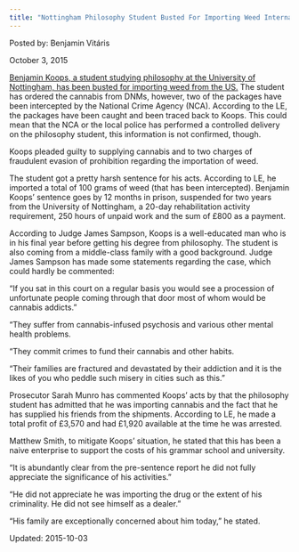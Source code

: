 ```yaml
---
title: "Nottingham Philosophy Student Busted For Importing Weed Internationally"
---
```


Posted by: Benjamin Vitáris 

<span>October 3, 2015</span>

<p><a href="http://www.nottinghampost.com/Nottingham-philosophy-student-caught-importing/story-27890513-detail/story.html">Benjamin Koops, a student studying philosophy at the University of Nottingham, has been busted for importing weed from the US.</a> The student has ordered the cannabis from DNMs, however, two of the packages have been intercepted by the National Crime Agency (NCA). According to the LE, the packages have been caught and been traced back to Koops. This could mean that the NCA or the local police has performed a controlled delivery on the philosophy student, this information is not confirmed, though.</p>
<p>Koops pleaded guilty to supplying cannabis and to two charges of fraudulent evasion of prohibition regarding the importation of weed.</p>
<p>The student got a pretty harsh sentence for his acts. According to LE, he imported a total of 100 grams of weed (that has been intercepted). Benjamin Koops’ sentence goes by 12 months in prison, suspended for two years from the University of Nottingham, a 20-day rehabilitation activity requirement, 250 hours of unpaid work and the sum of £800 as a payment.</p>
<p>According to Judge James Sampson, Koops is a well-educated man who is in his final year before getting his degree from philosophy. The student is also coming from a middle-class family with a good background. Judge James Sampson has made some statements regarding the case, which could hardly be commented:</p>
<p>&#8220;If you sat in this court on a regular basis you would see a procession of unfortunate people coming through that door most of whom would be cannabis addicts.”</p>
<p>&#8220;They suffer from cannabis-infused psychosis and various other mental health problems.</p>
<p>&#8220;They commit crimes to fund their cannabis and other habits.</p>
<p>&#8220;Their families are fractured and devastated by their addiction and it is the likes of you who peddle such misery in cities such as this.&#8221;</p>
<p>Prosecutor Sarah Munro has commented Koops’ acts by that the philosophy student has admitted that he was importing cannabis and the fact that he has supplied his friends from the shipments. According to LE, he made a total profit of £3,570 and had £1,920 available at the time he was arrested.</p>
<p>Matthew Smith, to mitigate Koops’ situation, he stated that this has been a naive enterprise to support the costs of his grammar school and university.</p>
<p>&#8220;It is abundantly clear from the pre-sentence report he did not fully appreciate the significance of his activities.”</p>
<p>&#8220;He did not appreciate he was importing the drug or the extent of his criminality. He did not see himself as a dealer.&#8221;</p>
<p>&#8220;His family are exceptionally concerned about him today,&#8221; he stated.</p>

Updated: 2015-10-03

